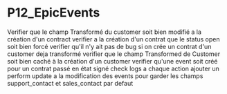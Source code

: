 # P12_EpicEvents
Verifier que le champ Transformé du customer soit bien modifié a la création d'un contract
verifier a la création d'un contrat que le status open soit bien forcé
verifier qu'il n'y ait pas de bug si on crée un contrat d'un customer deja transformé
verifier que le champ Transformed de Customer soit bien caché à la création d'un customer
verifier qu'une event soit créé pour un contrat passé en état signé
check logs a chaque action
ajouter un perform update a la modification des events pour garder les champs support_contact et sales_contact par defaut

